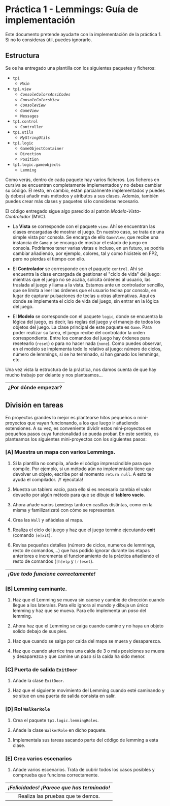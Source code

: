 # Práctica 1 - Lemmings: Guía de implementación

Este documento pretende ayudarte con la implementación de la práctica 1. Si no lo consideras útil, puedes ignorarlo.

## Estructura

Se os ha entregado una plantilla con los siguientes paquetes y ficheros:

+ `tp1`
    - _`Main`_
+ `tp1.view`
	- _`ConsoleColorsAnsiCodes`_
	- _`ConsoleColorsView`_
	- _`ConsoleView`_
	- _`GameView`_
	- `Messages`
+ `tp1.control`
    - `Controller`
+ `tp1.utils`
    - _`MyStringUtils`_
+ `tp1.logic`
    - `GameObjectContainer`
	- `Direction`
	- `Position`
+ `tp1.logic.gameobjects`
    - `Lemming`

Como verás, dentro de cada paquete hay varios ficheros. Los ficheros en cursiva se encuentran completamente implementados y no debes cambiar su código. El resto, en cambio, están parcialmente implementados y puedes (y debes) añadir más métodos y atributos a sus clases. Además, también puedes crear más clases y paquetes si lo consideras necesario.

El código entregado sigue algo parecido al patrón _Modelo-Vista-Controlador_ (MVC). 

+ La **Vista** se corresponde con el paquete `view`. Ahí se encuentran las clases encargadas de mostrar el juego. En nuestro caso, se trata de una simple vista por consola. Se encarga de ello `GameView`, que recibe una instancia de `Game` y se encarga de mostrar el estado de juego en consola. Podríamos tener varias vistas e incluso, en un futuro, se podría cambiar añadiendo, por ejemplo, colores, tal y como hicisteis en FP2, pero no pierdas el tiempo con ello. 

+ El **Controlador** se corresponde con el paquete `control`. Ahí se encuentra la clase encargada de gestionar el "ciclo de vida" del juego: mientras que el juego no se acaba, solicita órdenes al usuario, las traslada al juego y llama a la vista. Estamos ante un controlador sencillo, que se limita a leer las órdenes que el usuario teclea por consola, en lugar de capturar pulsaciones de teclas u otras alternativas. Aquí es donde se implementa el ciclo de vida del juego, sin entrar en la lógica del juego.

+ El **Modelo** se corresponde con el paquete `logic`, donde se encuentra la lógica del juego, es decir, las reglas del juego y el manejo de todos los objetos del juego. La clase principal de este paquete es `Game`. Para poder realizar su tarea, el juego recibe del controlador la orden correspondiente. Entre los comandos del juego hay órdenes para resetearlo (`reset`) o para no hacer nada (`none`). Como puedes observar, en el modelo se implementa todo lo relativo al juego: número de ciclos, número de lemmings, si se ha terminado, si han ganado los lemmings, etc.

Una vez vista la estructura de la práctica, nos damos cuenta de que hay mucho trabajo por delante y nos planteamos...

| **¿Por dónde empezar?** |
| :---: |


## División en tareas

En proyectos grandes lo mejor es plantearse hitos pequeños o mini-proyectos que vayan funcionando, a los que luego ir añadiendo extensiones. A su vez, es conveniente dividir estos mini-proyectos en pequeños pasos cuya funcionalidad se pueda probar. En este sentido, os planteamos los siguientes mini-proyectos con los siguientes pasos:

### [A] Muestra un mapa con varios Lemmings.
	
1. Si la plantilla no compila, añade el código imprescindible para que compile. Por ejemplo, si un método aún no implementado tiene que devolver un objeto, escribe por el momento `return null`. A esto te ayuda el compilador. ¡Y ejecútala!

2. Muestra un tablero vacío, para ello si es necesario cambia el valor devuelto por algún método para que se dibuje el **tablero vacío**.

3. Ahora añade varios `Lemmings` tanto en casillas distintas, como en la misma y familizarizaté con cómo se representan.

4. Crea las `Wall` y añádelas al mapa.

5. Realiza el ciclo del juego y haz que el juego termine ejecutando **exit** (comando `[e]xit`).

6. Revisa pequeños detalles (número de ciclos, numeros de lemmings, resto de comandos,...) que has podido ignorar durante las etapas anteriores e incrementa el funcionamiento de la práctica añadiendo el resto de comandos (`[h]elp` y `[r]eset`).

|***¡Que todo funcione correctamente!***|
| :---: |

### [B] Lemming caminante.

1. Haz que el Lemming se mueva sin caerse y cambie de dirección cuando llegue a los laterales. Para ello ignora al mundo y dibuja un único lemming y haz que se mueva. Para ello implementa un _paso_ del lemming.
        
2. Ahora haz que el Lemming se caiga cuando camine y no haya un objeto solido debajo de sus pies.
 
3. Haz que cuando se salga por caida del mapa se muera y desaparezca.

4. Haz que cuando aterrice tras una caida de 3 o más posiciones se muera y desaparezca y que camine un _paso_ si la caída ha sido menor.

### [C] Puerta de salida `ExitDoor`

1. Añade la clase `ExitDoor`.

2. Haz que el siguiente movimiento del Lemming cuando esté caminando y se situe en una puerta de salida consista en salir.

### [D] Rol `WalkerRole`

1. Crea el paquete `tp1.logic.lemmingRoles`.
 
2. Añade la clase `WalkerRole` en dicho paquete.

3. Implementala sus tareas sacando parte del código de lemming a esta clase.

### [E] Crea varios escenarios
   
1. Añade varios escenarios. Trata de cubrir todos los casos posibles y comprueba que funciona correctamente.

|***¡Felicidades! ¡Parece que has terminado!***|
| :---: |
| Realiza las pruebas que te demos.|
